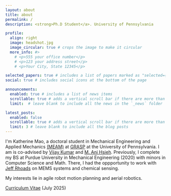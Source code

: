 ```yaml
---
layout: about
title: about
permalink: /
description: <strong>Ph.D Student</a>. University of Pennsylvania

profile:
  align: right
  image: headshot.jpg
  image_circular: true # crops the image to make it circular
  more_info: #>
    # <p>555 your office number</p>
    # <p>123 your address street</p>
    # <p>Your City, State 12345</p>

selected_papers: true # includes a list of papers marked as "selected={true}"
social: true # includes social icons at the bottom of the page

announcements:
  enabled: true # includes a list of news items
  scrollable: true # adds a vertical scroll bar if there are more than 3 news items
  limit:  # leave blank to include all the news in the `_news` folder

latest_posts:
  enabled: false
  scrollable: true # adds a vertical scroll bar if there are more than 3 new posts items
  limit: 3 # leave blank to include all the blog posts
---
```



I'm Katherine Mao, a doctoral student in Mechanical Engineering and Applied Mechanics [(MEAM)](https://www.me.upenn.edu/) at [GRASP](https://www.grasp.upenn.edu/) at the University of Pennsylvania. I am is co-advised by [Vijay Kumar](https://www.kumarrobotics.org/) and [M. Ani Hsieh](https://scalar.seas.upenn.edu/). Previously, I complete my BS at Purdue University in Mechanical Engineering (2020) with minors in Computer Science and Math. There, I had the oppportunity to work with [Jeff Rhoads](https://research.nd.edu/people/jeffrey-rhoads/) on MEMS systems and chemical sensing. 

My interests lie in agile robot motion planning and aerial robotics.

[Curriculum Vitae](assets/pdf/mao-katherine-resume-july2025.pdf) (July 2025)

<!-- Write your biography here. Tell the world about yourself. Link to your favorite [subreddit](http://reddit.com). You can put a picture in, too. The code is already in, just name your picture `prof_pic.jpg` and put it in the `img/` folder.

Put your address / P.O. box / other info right below your picture. You can also disable any of these elements by editing `profile` property of the YAML header of your `_pages/about.md`. Edit `_bibliography/papers.bib` and Jekyll will render your [publications page](/al-folio/publications/) automatically.

Link to your social media connections, too. This theme is set up to use [Font Awesome icons](https://fontawesome.com/) and [Academicons](https://jpswalsh.github.io/academicons/), like the ones below. Add your Facebook, Twitter, LinkedIn, Google Scholar, or just disable all of them. -->
